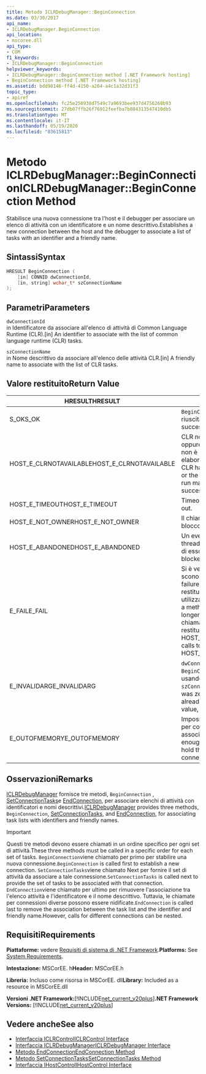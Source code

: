 ```yaml
---
title: Metodo ICLRDebugManager::BeginConnection
ms.date: 03/30/2017
api_name:
- ICLRDebugManager.BeginConnection
api_location:
- mscoree.dll
api_type:
- COM
f1_keywords:
- ICLRDebugManager::BeginConnection
helpviewer_keywords:
- ICLRDebugManager::BeginConnection method [.NET Framework hosting]
- BeginConnection method [.NET Framework hosting]
ms.assetid: bdd98146-ff4d-4150-a264-a4c1a32d31f3
topic_type:
- apiref
ms.openlocfilehash: fc25e250938d7549c7a9693bee937d4756268b93
ms.sourcegitcommit: 27db07ffb26f76912feefba7b884313547410db5
ms.translationtype: MT
ms.contentlocale: it-IT
ms.lasthandoff: 05/19/2020
ms.locfileid: "83615813"
---
```

# <a name="iclrdebugmanagerbeginconnection-method"></a><span data-ttu-id="1e7f8-102">Metodo ICLRDebugManager::BeginConnection</span><span class="sxs-lookup"><span data-stu-id="1e7f8-102">ICLRDebugManager::BeginConnection Method</span></span>
<span data-ttu-id="1e7f8-103">Stabilisce una nuova connessione tra l'host e il debugger per associare un elenco di attività con un identificatore e un nome descrittivo.</span><span class="sxs-lookup"><span data-stu-id="1e7f8-103">Establishes a new connection between the host and the debugger to associate a list of tasks with an identifier and a friendly name.</span></span>  
  
## <a name="syntax"></a><span data-ttu-id="1e7f8-104">Sintassi</span><span class="sxs-lookup"><span data-stu-id="1e7f8-104">Syntax</span></span>  
  
```cpp  
HRESULT BeginConnection (  
    [in] CONNID dwConnectionId,  
    [in, string] wchar_t* szConnectionName  
);  
```  
  
## <a name="parameters"></a><span data-ttu-id="1e7f8-105">Parametri</span><span class="sxs-lookup"><span data-stu-id="1e7f8-105">Parameters</span></span>  
 `dwConnectionId`  
 <span data-ttu-id="1e7f8-106">in Identificatore da associare all'elenco di attività di Common Language Runtime (CLR).</span><span class="sxs-lookup"><span data-stu-id="1e7f8-106">[in] An identifier to associate with the list of common language runtime (CLR) tasks.</span></span>  
  
 `szConnectionName`  
 <span data-ttu-id="1e7f8-107">in Nome descrittivo da associare all'elenco delle attività CLR.</span><span class="sxs-lookup"><span data-stu-id="1e7f8-107">[in] A friendly name to associate with the list of CLR tasks.</span></span>  
  
## <a name="return-value"></a><span data-ttu-id="1e7f8-108">Valore restituito</span><span class="sxs-lookup"><span data-stu-id="1e7f8-108">Return Value</span></span>  
  
|<span data-ttu-id="1e7f8-109">HRESULT</span><span class="sxs-lookup"><span data-stu-id="1e7f8-109">HRESULT</span></span>|<span data-ttu-id="1e7f8-110">Description</span><span class="sxs-lookup"><span data-stu-id="1e7f8-110">Description</span></span>|  
|-------------|-----------------|  
|<span data-ttu-id="1e7f8-111">S_OK</span><span class="sxs-lookup"><span data-stu-id="1e7f8-111">S_OK</span></span>|<span data-ttu-id="1e7f8-112">`BeginConnection`la restituzione è riuscita.</span><span class="sxs-lookup"><span data-stu-id="1e7f8-112">`BeginConnection` returned successfully.</span></span>|  
|<span data-ttu-id="1e7f8-113">HOST_E_CLRNOTAVAILABLE</span><span class="sxs-lookup"><span data-stu-id="1e7f8-113">HOST_E_CLRNOTAVAILABLE</span></span>|<span data-ttu-id="1e7f8-114">CLR non è stato caricato in un processo oppure CLR si trova in uno stato in cui non è possibile eseguire codice gestito o elaborare la chiamata correttamente.</span><span class="sxs-lookup"><span data-stu-id="1e7f8-114">The CLR has not been loaded into a process, or the CLR is in a state in which it cannot run managed code or process the call successfully.</span></span>|  
|<span data-ttu-id="1e7f8-115">HOST_E_TIMEOUT</span><span class="sxs-lookup"><span data-stu-id="1e7f8-115">HOST_E_TIMEOUT</span></span>|<span data-ttu-id="1e7f8-116">Timeout della chiamata.</span><span class="sxs-lookup"><span data-stu-id="1e7f8-116">The call timed out.</span></span>|  
|<span data-ttu-id="1e7f8-117">HOST_E_NOT_OWNER</span><span class="sxs-lookup"><span data-stu-id="1e7f8-117">HOST_E_NOT_OWNER</span></span>|<span data-ttu-id="1e7f8-118">Il chiamante non è il proprietario del blocco.</span><span class="sxs-lookup"><span data-stu-id="1e7f8-118">The caller does not own the lock.</span></span>|  
|<span data-ttu-id="1e7f8-119">HOST_E_ABANDONED</span><span class="sxs-lookup"><span data-stu-id="1e7f8-119">HOST_E_ABANDONED</span></span>|<span data-ttu-id="1e7f8-120">Un evento è stato annullato mentre un thread bloccato o Fiber era in attesa su di esso.</span><span class="sxs-lookup"><span data-stu-id="1e7f8-120">An event was canceled while a blocked thread or fiber was waiting on it.</span></span>|  
|<span data-ttu-id="1e7f8-121">E_FAIL</span><span class="sxs-lookup"><span data-stu-id="1e7f8-121">E_FAIL</span></span>|<span data-ttu-id="1e7f8-122">Si è verificato un errore irreversibile sconosciuto.</span><span class="sxs-lookup"><span data-stu-id="1e7f8-122">An unknown catastrophic failure occurred.</span></span> <span data-ttu-id="1e7f8-123">Dopo che un metodo restituisce E_FAIL, CLR non è più utilizzabile all'interno del processo.</span><span class="sxs-lookup"><span data-stu-id="1e7f8-123">After a method returns E_FAIL, the CLR is no longer usable within the process.</span></span> <span data-ttu-id="1e7f8-124">Le chiamate successive ai metodi di hosting restituiscono HOST_E_CLRNOTAVAILABLE.</span><span class="sxs-lookup"><span data-stu-id="1e7f8-124">Subsequent calls to hosting methods return HOST_E_CLRNOTAVAILABLE.</span></span>|  
|<span data-ttu-id="1e7f8-125">E_INVALIDARG</span><span class="sxs-lookup"><span data-stu-id="1e7f8-125">E_INVALIDARG</span></span>|<span data-ttu-id="1e7f8-126">`dwConnectionId`è zero oppure `BeginConnection` è già stato chiamato usando questo `dwConnectionId` valore o `szConnectionName` è null.</span><span class="sxs-lookup"><span data-stu-id="1e7f8-126">`dwConnectionId` was zero, or `BeginConnection` was already called using this `dwConnectionId` value, or `szConnectionName` was null.</span></span>|  
|<span data-ttu-id="1e7f8-127">E_OUTOFMEMORY</span><span class="sxs-lookup"><span data-stu-id="1e7f8-127">E_OUTOFMEMORY</span></span>|<span data-ttu-id="1e7f8-128">Impossibile allocare memoria sufficiente per contenere l'elenco delle attività associate a questa connessione.</span><span class="sxs-lookup"><span data-stu-id="1e7f8-128">Not enough memory could be allocated to hold the list of tasks associated with this connection.</span></span>|  
  
## <a name="remarks"></a><span data-ttu-id="1e7f8-129">Osservazioni</span><span class="sxs-lookup"><span data-stu-id="1e7f8-129">Remarks</span></span>  
 <span data-ttu-id="1e7f8-130">[ICLRDebugManager](../../../../docs/framework/unmanaged-api/hosting/iclrdebugmanager-interface.md) fornisce tre metodi, `BeginConnection` , [SetConnectionTasks](../../../../docs/framework/unmanaged-api/hosting/iclrdebugmanager-setconnectiontasks-method.md)e [EndConnection](iclrdebugmanager-endconnection-method.md), per associare elenchi di attività con identificatori e nomi descrittivi.</span><span class="sxs-lookup"><span data-stu-id="1e7f8-130">[ICLRDebugManager](../../../../docs/framework/unmanaged-api/hosting/iclrdebugmanager-interface.md) provides three methods, `BeginConnection`, [SetConnectionTasks](../../../../docs/framework/unmanaged-api/hosting/iclrdebugmanager-setconnectiontasks-method.md), and [EndConnection](iclrdebugmanager-endconnection-method.md), for associating task lists with identifiers and friendly names.</span></span>  
  
> [!IMPORTANT]
> <span data-ttu-id="1e7f8-131">Questi tre metodi devono essere chiamati in un ordine specifico per ogni set di attività.</span><span class="sxs-lookup"><span data-stu-id="1e7f8-131">These three methods must be called in a specific order for each set of tasks.</span></span> <span data-ttu-id="1e7f8-132">`BeginConnection`viene chiamato per primo per stabilire una nuova connessione.</span><span class="sxs-lookup"><span data-stu-id="1e7f8-132">`BeginConnection` is called first to establish a new connection.</span></span> <span data-ttu-id="1e7f8-133">`SetConnectionTasks`viene chiamato Next per fornire il set di attività da associare a tale connessione.</span><span class="sxs-lookup"><span data-stu-id="1e7f8-133">`SetConnectionTasks` is called next to provide the set of tasks to be associated with that connection.</span></span> <span data-ttu-id="1e7f8-134">`EndConnection`viene chiamato per ultimo per rimuovere l'associazione tra l'elenco attività e l'identificatore e il nome descrittivo. Tuttavia, le chiamate per connessioni diverse possono essere nidificate.</span><span class="sxs-lookup"><span data-stu-id="1e7f8-134">`EndConnection` is called last to remove the association between the task list and the identifier and friendly name.However, calls for different connections can be nested.</span></span>  
  
## <a name="requirements"></a><span data-ttu-id="1e7f8-135">Requisiti</span><span class="sxs-lookup"><span data-stu-id="1e7f8-135">Requirements</span></span>  
 <span data-ttu-id="1e7f8-136">**Piattaforme:** vedere [Requisiti di sistema di .NET Framework](../../get-started/system-requirements.md).</span><span class="sxs-lookup"><span data-stu-id="1e7f8-136">**Platforms:** See [System Requirements](../../get-started/system-requirements.md).</span></span>  
  
 <span data-ttu-id="1e7f8-137">**Intestazione:** MSCorEE. h</span><span class="sxs-lookup"><span data-stu-id="1e7f8-137">**Header:** MSCorEE.h</span></span>  
  
 <span data-ttu-id="1e7f8-138">**Libreria:** Incluso come risorsa in MSCorEE. dll</span><span class="sxs-lookup"><span data-stu-id="1e7f8-138">**Library:** Included as a resource in MSCorEE.dll</span></span>  
  
 <span data-ttu-id="1e7f8-139">**Versioni .NET Framework:**[!INCLUDE[net_current_v20plus](../../../../includes/net-current-v20plus-md.md)]</span><span class="sxs-lookup"><span data-stu-id="1e7f8-139">**.NET Framework Versions:** [!INCLUDE[net_current_v20plus](../../../../includes/net-current-v20plus-md.md)]</span></span>  
  
## <a name="see-also"></a><span data-ttu-id="1e7f8-140">Vedere anche</span><span class="sxs-lookup"><span data-stu-id="1e7f8-140">See also</span></span>

- [<span data-ttu-id="1e7f8-141">Interfaccia ICLRControl</span><span class="sxs-lookup"><span data-stu-id="1e7f8-141">ICLRControl Interface</span></span>](iclrcontrol-interface.md)
- [<span data-ttu-id="1e7f8-142">Interfaccia ICLRDebugManager</span><span class="sxs-lookup"><span data-stu-id="1e7f8-142">ICLRDebugManager Interface</span></span>](iclrdebugmanager-interface.md)
- [<span data-ttu-id="1e7f8-143">Metodo EndConnection</span><span class="sxs-lookup"><span data-stu-id="1e7f8-143">EndConnection Method</span></span>](iclrdebugmanager-endconnection-method.md)
- [<span data-ttu-id="1e7f8-144">Metodo SetConnectionTasks</span><span class="sxs-lookup"><span data-stu-id="1e7f8-144">SetConnectionTasks Method</span></span>](iclrdebugmanager-setconnectiontasks-method.md)
- [<span data-ttu-id="1e7f8-145">Interfaccia IHostControl</span><span class="sxs-lookup"><span data-stu-id="1e7f8-145">IHostControl Interface</span></span>](ihostcontrol-interface.md)
